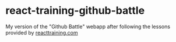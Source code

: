 # react-training-github-battle

My version of the "Github Battle" webapp after following the lessons provided by [reacttraining.com](reacttraining.com)
